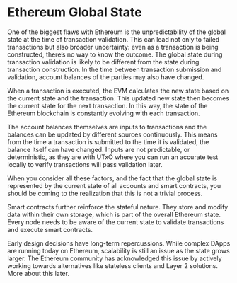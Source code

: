# Ethereum Global State

One of the biggest flaws with Ethereum is the unpredictability of the global state at the time of transaction validation. This can lead not only to failed transactions but also broader uncertainty: even as a transaction is being constructed, there’s no way to know the outcome. The global state during transaction validation is likely to be different from the state during transaction construction. In the time between transaction submission and validation, account balances of the parties may also have changed. 

When a transaction is executed, the EVM calculates the new state based on the current state and the transaction. This updated new state then becomes the current state for the next transaction. In this way, the state of the Ethereum blockchain is constantly evolving with each transaction.

The account balances themselves are inputs to transactions and the balances can be updated by different sources continuously. This means from the time a transaction is submitted to the time it is validated, the balance itself can have changed. Inputs are not predictable, or deterministic, as they are with UTxO where you can run an accurate test locally to verify transactions will pass validation later. 

When you consider all these factors, and the fact that the global state is represented by the current state of all accounts and smart contracts, you should be coming to the realization that this is not a trivial process.

Smart contracts further reinforce the stateful nature. They store and modify data within their own storage, which is part of the overall Ethereum state. Every node needs to be aware of the current state to validate transactions and execute smart contracts. 

Early design decisions have long-term repercussions. While complex DApps are running today on Ethereum, scalability is still an issue as the state grows larger. The Ethereum community has acknowledged this issue by actively working towards alternatives like stateless clients and Layer 2 solutions. More about this later. 
